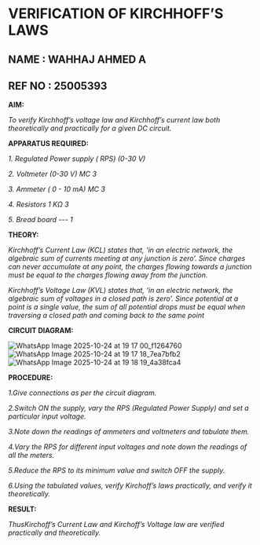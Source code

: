 # VERIFICATION OF KIRCHHOFF’S LAWS
## NAME : WAHHAJ AHMED A
## REF NO : 25005393

**AIM:**

*To verify Kirchhoff’s voltage law and Kirchhoff’s current law both theoretically and practically for a given DC circuit.*

**APPARATUS REQUIRED:**

*1.	Regulated Power supply ( RPS)	(0-30 V)*
   
*2.	Voltmeter	(0-30 V) MC	3*
   
*3.	Ammeter	( 0 - 10 mA) MC	3*
   
*4.	Resistors	1 KΩ	3*

*5.	Bread board	---	1*

**THEORY:**

*Kirchhoff’s Current Law (KCL) states that, ‘in an electric network, the algebraic sum of currents meeting at any junction is zero’. Since charges can never accumulate at any point, the charges flowing towards a junction must be equal to the charges flowing away from the junction.*

*Kirchhoff’s Voltage Law (KVL) states that, ‘in an electric network, the algebraic sum of voltages in a closed path is zero’. Since potential at a point is a single value, the sum of all potential drops must be equal when traversing a closed path and coming back to the same point*

**CIRCUIT DIAGRAM:**






![WhatsApp Image 2025-10-24 at 19 17 00_f1264760](https://github.com/user-attachments/assets/f647c15c-ff90-4154-a56e-36c8f0208511)
![WhatsApp Image 2025-10-24 at 19 17 18_7ea7bfb2](https://github.com/user-attachments/assets/72c25d69-7ca3-4e26-ad00-a770ccdacb4f)
![WhatsApp Image 2025-10-24 at 19 18 19_4a38fca4](https://github.com/user-attachments/assets/0efe0a30-e35b-431c-8f18-0ad7cee12a7d)








**PROCEDURE:**

 *1.Give connections as per the circuit diagram.*

 *2.Switch ON the supply, vary the RPS (Regulated Power Supply) and set a particular input voltage.*
	
 *3.Note down the readings of ammeters and voltmeters and tabulate them.*
	
 *4.Vary the RPS for different input voltages and note down the readings of all the meters.*

 *5.Reduce the RPS to its minimum value and switch OFF the supply.*
  
 *6.Using the tabulated values, verify Kirchoff’s laws practically, and verify it theoretically.*

**RESULT:**

*ThusKirchoff’s Current Law and Kirchoff’s Voltage law are verified practically and theoretically.*

